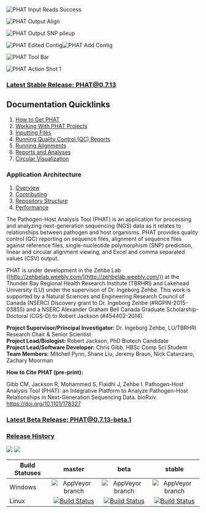 ![PHAT Input Reads Success](https://chgibb.github.io//PHATDocs/docs/releases/0.7.6-beta.1/InputReadsIn.png)

![PHAT Output Align](https://chgibb.github.io//PHATDocs/docs/releases/0.7.6-beta.1/OutputAlign.png)

![PHAT Output SNP pileup](https://chgibb.github.io//PHATDocs/docs/releases/0.7.6-beta.1/OutputSNPpileup.png)

![PHAT Edited Contig](https://chgibb.github.io//PHATDocs/docs/releases/0.7.6-beta.1/EditedContig.png)![PHAT Add Contig](https://chgibb.github.io//PHATDocs/docs/releases/0.7.6-beta.1/AddContig.png)

![PHAT Tool Bar](https://chgibb.github.io//PHATDocs/docs/releases/0.1.0-beta.1/covHPV16white.png)

![PHAT Action Shot 1](https://chgibb.github.io//PHATDocs/docs/latest/actionShot1.png)

### [Latest Stable Release: PHAT@0.7.13](https://chgibb.github.io/PHATDocs/releases/0.7.13/index)
## Documentation Quicklinks
1. [How to Get PHAT](https://chgibb.github.io/PHATDocs/docs/releases/0.7.13/howToGetPHAT)
2. [Working With PHAT Projects](https://chgibb.github.io/PHATDocs/docs/releases/0.7.13/projects)
3. [Inputting Files](https://chgibb.github.io/PHATDocs/docs/releases/0.7.13/inputtingFiles)
4. [Running Quality Control (QC) Reports](https://chgibb.github.io/PHATDocs/docs/releases/0.7.13/QCReports)
5. [Running Alignments](https://chgibb.github.io/PHATDocs/docs/releases/0.7.13/runningAlignments)
6. [Reports and Analyses](https://chgibb.github.io/PHATDocs/docs/releases/0.7.13/reportsAndAnalyses)
7. [Circular Visualization](https://chgibb.github.io/PHATDocs/docs/releases/0.7.13/circularVisualization)

### Application Architecture
1. [Overview](https://chgibb.github.io/PHATDocs/docs/releases/0.7.13/archOverview)
2. [Contributing](https://chgibb.github.io/PHATDocs/docs/releases/0.7.13/contributingGuide)
3. [Repository Structure](https://chgibb.github.io/PHATDocs/docs/releases/0.7.13/repoStructure)
4. [Performance](https://chgibb.github.io/PHATDocs/docs/releases/0.7.13/performance)

The Pathogen-Host Analysis Tool (PHAT) is an application for processing and analyzing next-generation sequencing (NGS) data as it relates to relationships between pathogen and host organisms. PHAT provides quality control (QC) reporting on sequence files, alignment of sequence files against reference files, single-nucleotide polymorphism (SNP) prediction, linear and circular alignment viewing, and Excel and comma separated values (CSV) output.

PHAT is under development in the Zehbe Lab ([http://zehbelab.weebly.com/](http://zehbelab.weebly.com/)) at the Thunder Bay Regional Health Research Institute (TBRHRI) and Lakehead University (LU) under the supervison of Dr. Ingeborg Zehbe. This work is supported by a Natural Sciences and Engineering Research Council of Canada (NSERC) Discovery grant to Dr. Ingeborg Zehbe (#RGPIN-2015-03855) and a NSERC Alexander Graham Bell Canada Graduate Scholarship-Doctoral (CGS-D) to Robert Jackson (#454402-2014).  

**Project Supervisor/Principal Investigator:** Dr. Ingeborg Zehbe, LU/TBRHRI Research Chair & Senior Scientist    
**Project Lead/Biologist:** Robert Jackson, PhD Biotech Candidate    
**Project Lead/Software Developer:** Chris Gibb, HBSc Comp Sci Student  
**Team Members:** Mitchell Pynn, Shane Liu, Jeremy Braun, Nick Catanzaro, Zachary Moorman

**How to Cite PHAT (pre-print):**

Gibb CM, Jackson R, Mohammed S, Fiaidhi J, Zehbe I. Pathogen-Host Analysis Tool (PHAT): an Integrative Platform to Analyze Pathogen-Host Relationships in Next-Generation Sequencing Data. bioRxiv. https://doi.org/10.1101/178327

### [Latest Beta Release: PHAT@0.7.13-beta.1](https://chgibb.github.io/PHATDocs/releases/0.7.13-beta.1/index)

### [Release History](https://chgibb.github.io/PHATDocs/allReleases)

[![](https://tokei.rs/b1/github/chgibb/PHAT?category=files)](https://github.com/Aaronepower/tokei) [![](https://tokei.rs/b1/github/chgibb/PHAT?category=lines)](https://github.com/Aaronepower/tokei)  

| Build Statuses        | master           | beta  | stable  |
| ------------- |:-------------:| :-----:|:-------:|
| Windows       | ![AppVeyor branch](https://ci.appveyor.com/api/projects/status/k0awa1ask2ilarkn/branch/master?svg=true) | ![AppVeyor branch](https://ci.appveyor.com/api/projects/status/k0awa1ask2ilarkn/branch/beta?svg=true) | ![AppVeyor branch](https://ci.appveyor.com/api/projects/status/k0awa1ask2ilarkn/branch/stable?svg=true)
| Linux         | [![Build Status](https://travis-ci.org/chgibb/PHAT.svg?branch=master)](https://travis-ci.org/chgibb/PHAT)      |   [![Build Status](https://travis-ci.org/chgibb/PHAT.svg?branch=beta)](https://travis-ci.org/chgibb/PHAT) |  [![Build Status](https://travis-ci.org/chgibb/PHAT.svg?branch=stable)](https://travis-ci.org/chgibb/PHAT)
